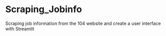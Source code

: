 # Scraping_Jobinfo
Scraping job information from the 104 website and create a user interface with Streamlit
